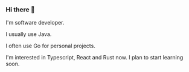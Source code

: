 ### Hi there 👋

I'm software developer.

I usually use Java.

I often use Go for personal projects.

I'm interested in Typescript, React and Rust now. I plan to start learning soon.

<!--
**atsushi-kitazawa/atsushi-kitazawa** is a ✨ _special_ ✨ repository because its `README.md` (this file) appears on your GitHub profile.

Here are some ideas to get you started:

- 🔭 I’m currently working on ...
- 🌱 I’m currently learning ...
- 👯 I’m looking to collaborate on ...
- 🤔 I’m looking for help with ...
- 💬 Ask me about ...
- 📫 How to reach me: ...
- 😄 Pronouns: ...
- ⚡ Fun fact: ...
-->
